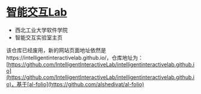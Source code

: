 # [智能交互Lab](https://intelligentinteractivelab.github.io/)
- 西北工业大学软件学院
- 智能交互实验室主页

该仓库已经废用，新的网站页面地址依然是https://intelligentinteractivelab.github.io/，仓库地址为：[https://github.com/IntelligentInteractiveLab/intelligentinteractivelab.github.io](https://github.com/IntelligentInteractiveLab/intelligentinteractivelab.github.io)，基于[al-folio](https://github.com/alshedivat/al-folio)
